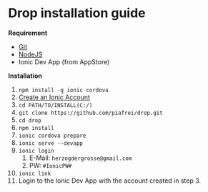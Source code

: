 # Drop installation guide

**Requirement**

* [Git](https://git-scm.com/)
* [NodeJS](https://nodejs.org/en/)
* Ionic Dev App (from AppStore)

**Installation**

1. `npm install -g ionic cordova`
3. [Create an Ionic Account](https://dashboard.ionicframework.com/signup)
4. `cd PATH/TO/INSTALL(C:/)`
5. `git clone https://github.com/piafrei/drop.git`
6. `cd drop`
7. `npm install`
8. `ionic cordova prepare`
9. `ionic serve --devapp`
10. `ionic login`
    1. E-Mail: `herzogdergrosse@gmail.com`
    2. PW: `#IonicPW#`
11. `ionic link`
12. Login to the Ionic Dev App with the account created in step 3.




